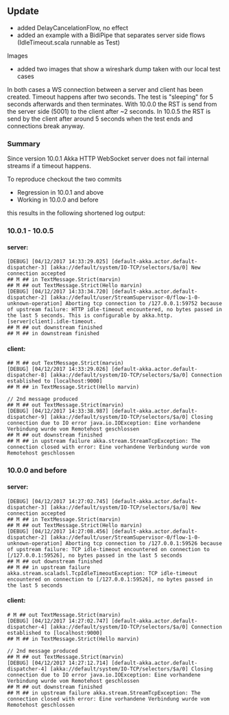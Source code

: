 ## Update

- added DelayCancelationFlow, no effect
- added an example with a BidiPipe that separates server side flows (IdleTimeout.scala runnable as Test)

Images
 - added two images that show a wireshark dump taken with our local test cases
 
 In both cases a WS connection between a server and client has been created. Timeout happens after
 two seconds. The test is "sleeping" for 5 seconds afterwards and then terminates. With 10.0.0 the RST
 is send from the server side (5001) to the client after ~2 seconds. In 10.0.5 the RST is send by the
 client after around 5 seconds when the test ends and connections break anyway.

### Summary
Since version 10.0.1 Akka HTTP WebSocket server does not fail
internal streams if a timeout happens.

To reproduce checkout the two commits
 - Regression in 10.0.1 and above
 - Working in 10.0.0 and before

this results in the following shortened log output:

### 10.0.1 - 10.0.5

#### server:


```
[DEBUG] [04/12/2017 14:33:29.025] [default-akka.actor.default-dispatcher-3] [akka://default/system/IO-TCP/selectors/$a/0] New connection accepted
## M ## in TextMessage.Strict(marvin)
## M ## out TextMessage.Strict(Hello marvin)
[DEBUG] [04/12/2017 14:33:34.720] [default-akka.actor.default-dispatcher-2] [akka://default/user/StreamSupervisor-0/flow-1-0-unknown-operation] Aborting tcp connection to /127.0.0.1:59752 because of upstream failure: HTTP idle-timeout encountered, no bytes passed in the last 5 seconds. This is configurable by akka.http.[server|client].idle-timeout.
## M ## out downstream finished
## M ## in downstream finished
```

#### client:

```
## M ## out TextMessage.Strict(marvin)
[DEBUG] [04/12/2017 14:33:29.026] [default-akka.actor.default-dispatcher-8] [akka://default/system/IO-TCP/selectors/$a/0] Connection established to [localhost:9000]
## M ## in TextMessage.Strict(Hello marvin)

// 2nd message produced
## M ## out TextMessage.Strict(marvin)
[DEBUG] [04/12/2017 14:33:38.987] [default-akka.actor.default-dispatcher-9] [akka://default/system/IO-TCP/selectors/$a/0] Closing connection due to IO error java.io.IOException: Eine vorhandene Verbindung wurde vom Remotehost geschlossen
## M ## out downstream finished
## M ## in upstream failure akka.stream.StreamTcpException: The connection closed with error: Eine vorhandene Verbindung wurde vom Remotehost geschlossen
```

### 10.0.0 and before

#### server:

```
[DEBUG] [04/12/2017 14:27:02.745] [default-akka.actor.default-dispatcher-3] [akka://default/system/IO-TCP/selectors/$a/0] New connection accepted
## M ## in TextMessage.Strict(marvin)
## M ## out TextMessage.Strict(Hello marvin)
[DEBUG] [04/12/2017 14:27:08.456] [default-akka.actor.default-dispatcher-2] [akka://default/user/StreamSupervisor-0/flow-1-0-unknown-operation] Aborting tcp connection to /127.0.0.1:59526 because of upstream failure: TCP idle-timeout encountered on connection to [/127.0.0.1:59526], no bytes passed in the last 5 seconds
## M ## out downstream finished
## M ## in upstream failure akka.stream.scaladsl.TcpIdleTimeoutException: TCP idle-timeout encountered on connection to [/127.0.0.1:59526], no bytes passed in the last 5 seconds
```

#### client:

```
# M ## out TextMessage.Strict(marvin)
[DEBUG] [04/12/2017 14:27:02.747] [default-akka.actor.default-dispatcher-4] [akka://default/system/IO-TCP/selectors/$a/0] Connection established to [localhost:9000]
## M ## in TextMessage.Strict(Hello marvin)

// 2nd message produced
## M ## out TextMessage.Strict(marvin)
[DEBUG] [04/12/2017 14:27:12.714] [default-akka.actor.default-dispatcher-4] [akka://default/system/IO-TCP/selectors/$a/0] Closing connection due to IO error java.io.IOException: Eine vorhandene Verbindung wurde vom Remotehost geschlossen
## M ## out downstream finished
## M ## in upstream failure akka.stream.StreamTcpException: The connection closed with error: Eine vorhandene Verbindung wurde vom Remotehost geschlossen
```
